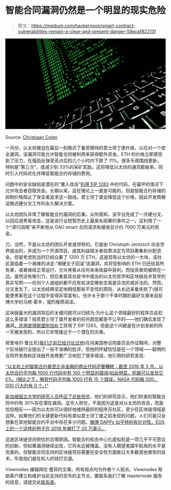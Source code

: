# 智能合同漏洞仍然是一个明显的现实危险

> 原文：<https://medium.com/hackernoon/smart-contract-vulnerabilities-remain-a-clear-and-present-danger-59acaf82213f>

![](img/cf245cd11109d4b80513c65f22e79ba7.png)

Source: [Christiaan Colen](https://www.flickr.com/photos/christiaancolen/)

一月份，以太坊被迫在最后一刻推迟了备受期待的君士坦丁堡升级，以应对一个安全漏洞，该漏洞可能允许智能合同被利用来获得额外资金。ETH 的价格立即感受到了压力，在强劲反弹至该点后的几个小时内下跌了 11%。很多乐观围绕更新，特别是“第三次”，或减少到 33%的采矿奖励。这将降低以太坊的通货膨胀率，同时引入代码优化并降低智能合约存储的费用。

问题中的安全缺陷是潜在的“重入攻击”[利用 EIP 1283](/chainsecurity/constantinople-enables-new-reentrancy-attack-ace4088297d9) 中的代码，在最坏的情况下允许攻击者窃取资金。长期以来，这在理论上一直是可能的，但是智能合约存储的抑制价格阻止了攻击者追求这一路线。君士坦丁堡会降低这个价格，因此开发商被迫推迟硬分叉工作的永久解决方案。

以太坊团队非常了解智能合约漏洞的后果。众所周知，该平台完成了一次硬分叉，以回应道黑客攻击，这是该行业短暂历史上最臭名昭著的事件之一。这利用了一个“递归调用”来不断地从 DAO smart 合同请求和接收总计约 7000 万美元的资金。

刀，当然，不是以太坊的团队开发或领导的。它是由 Christoph Jentzsch 向全世界提出的，并成为一个开源项目，由其利益相关者投票决定为项目筹集和分配资金。但是考虑到当时已经众筹了 1200 万 ETH，这是现有以太坊的一大块，该社区面临着一个艰难的决定:“用硬叉子回滚”该漏洞，并将受影响的 ETH 归还给其所有者，或者继续正常运行，允许黑客从任何未来收益中获利，而投资者则被晾在一边。虽然没有吸引力，但后者是其白皮书中提出的以太坊哲学和区块链技术哲学的真实写照——任何个人或组织都不应有权决定哪些交易是合法的或非法的。然而，分叉发生了，以太坊经典坚定地相信那些不变性的原则，从长远来看失败了(很可能使黑客在这个过程中变得非常富有)。也许关于那个不幸时期的最好文章来自彭博大学的马修·莱辛，强烈推荐阅读。

区块链最大的漏洞背后的关键问题可以归结为:为什么这个领域最好的程序员会犯这么多错误？指责君士坦丁堡开发者的任何疏忽都是不公平的——他们确实发现了漏洞[，并用彼得斯堡附加补丁](https://github.com/ethereum/go-ethereum/releases/tag/v1.8.22)禁用了 EIP 1283。但是这个问题是在计划发射的同一天被发现的，所以它非常接近于一个潜在的灾难。

努里埃尔·鲁比尼[(我们之前已经讨论过他)](https://hackernoon.com/debating-crypto-critics-nouriel-roubinis-testimony-before-the-us-senate-7cfccb74cf72?source=your_stories_page---------------------------)在向美国参议院委员会作证期间，对整个区块链行业提出了一些不准确的批评，但他的怀疑恰恰是在一个领域——聪明的合同开发商和区块链开发商更广泛地犯了很多错误。他引用的研究发现:

[“以太坊上的智能合约甚至比非金融的商业代码还要糟糕；截至 2016 年 5 月，以太坊合约平均每 1000 行代码中有 100 个明显的错误(如此明显，机器可以发现它们)。(相比之下，微软代码平均每 1000 行有 15 个错误，NASA 代码每 500，000 行大约有 0 个。)"](https://davidgerard.co.uk/blockchain/ethereum-smart-contracts-in-practice/)

[新加坡国立大学的研究人员呼应了这些担忧](https://eprint.iacr.org/2016/633.pdf)，他们的研究显示，他们检查的智能合同中约有 30%存在潜在漏洞。这令人担忧，不是因为这是对以太坊的攻击，而是恰恰相反——因为以太坊可以很好地维持最好的程序员社区，至少在区块链领域是这样。如果他们的关键更新代码有类似君士坦丁堡之前发现的问题，人们可能只会想象在其他智能合约平台中存在多少问题。[赌博 DAPPs 似乎特别有针对性，EOS 上的一个这样的例子在 2018 年被打了 20 万美元。](https://thenextweb.com/hardfork/2018/09/14/eos-gambling-app-hacked/)

这是区块链空间担忧的合理原因。智能合约和去中心化虚拟机是一项几乎不可思议的创新，但如果漏洞继续出现，它将永远被掩盖。没有人期望美国宇航局的水平是完美的，但智能合同支持的区块链项目需要在安全性方面胜过大多数其他类型的技术。毕竟他们是在和人的钱打交道。

Viewnodes 编辑拜伦·墨菲的文章。所有观点均为作者个人观点。Viewnodes 帮助客户建立和维护当前支持的货币的主节点。要联系我们了解 masternode 服务的信息，请提交此[联系表](https://docs.google.com/forms/d/e/1FAIpQLSd6AXWZtPnmeklGFg-l4tAAKWsxHJ0LW-d0wFUxT4NRJ__e9Q/viewform)。